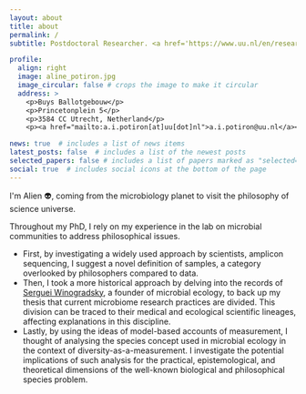 ```yaml
---
layout: about
title: about
permalink: /
subtitle: Postdoctoral Researcher. <a href='https://www.uu.nl/en/research/freudenthal-institute'>Utrecht University/Freudenthal Institute</a>.

profile:
  align: right
  image: aline_potiron.jpg
  image_circular: false # crops the image to make it circular
  address: >
    <p>Buys Ballotgebouw</p>
    <p>Princetonplein 5</p>
    <p>3584 CC Utrecht, Netherland</p>
    <p><a href="mailto:a.i.potiron[at]uu[dot]nl">a.i.potiron@uu.nl</a></p>

news: true  # includes a list of news items
latest_posts: false  # includes a list of the newest posts
selected_papers: false # includes a list of papers marked as "selected={true}"
social: true  # includes social icons at the bottom of the page
---
```


I'm Alien 👽, coming from the microbiology planet to visit the philosophy of science universe.

Throughout my PhD, I rely on my experience in the lab on microbial communities to address philosophical issues. 
- First, by investigating a widely used approach by scientists, amplicon sequencing, I suggest a novel definition of samples, a category overlooked by philosophers compared to data.
- Then, I took a more historical approach by delving into the records of [Serguei Winogradsky](https://en.wikipedia.org/wiki/Sergei_Winogradsky), a founder of microbial ecology, to back up my thesis that current microbiome research practices are divided. This division can be traced to their medical and ecological scientific lineages, affecting explanations in this discipline.
- Lastly, by using the ideas of model-based accounts of measurement, I thought of analysing the species concept used in microbial ecology in the context of diversity-as-a-measurement. I investigate the potential implications of such analysis for the practical, epistemological, and theoretical dimensions of the well-known biological and philosophical species problem.
